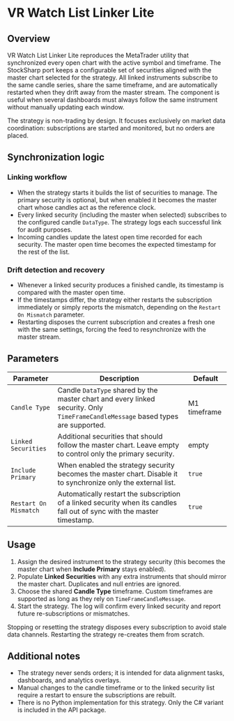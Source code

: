 # VR Watch List Linker Lite

## Overview
VR Watch List Linker Lite reproduces the MetaTrader utility that synchronized every open chart with the active symbol and timeframe. The StockSharp port keeps a configurable set of securities aligned with the master chart selected for the strategy. All linked instruments subscribe to the same candle series, share the same timeframe, and are automatically restarted when they drift away from the master stream. The component is useful when several dashboards must always follow the same instrument without manually updating each window.

The strategy is non-trading by design. It focuses exclusively on market data coordination: subscriptions are started and monitored, but no orders are placed.

## Synchronization logic
### Linking workflow
* When the strategy starts it builds the list of securities to manage. The primary security is optional, but when enabled it becomes the master chart whose candles act as the reference clock.
* Every linked security (including the master when selected) subscribes to the configured candle `DataType`. The strategy logs each successful link for audit purposes.
* Incoming candles update the latest open time recorded for each security. The master open time becomes the expected timestamp for the rest of the list.

### Drift detection and recovery
* Whenever a linked security produces a finished candle, its timestamp is compared with the master open time.
* If the timestamps differ, the strategy either restarts the subscription immediately or simply reports the mismatch, depending on the `Restart On Mismatch` parameter.
* Restarting disposes the current subscription and creates a fresh one with the same settings, forcing the feed to resynchronize with the master stream.

## Parameters
| Parameter | Description | Default |
| --- | --- | --- |
| `Candle Type` | Candle `DataType` shared by the master chart and every linked security. Only `TimeFrameCandleMessage` based types are supported. | M1 timeframe |
| `Linked Securities` | Additional securities that should follow the master chart. Leave empty to control only the primary security. | empty |
| `Include Primary` | When enabled the strategy security becomes the master chart. Disable it to synchronize only the external list. | `true` |
| `Restart On Mismatch` | Automatically restart the subscription of a linked security when its candles fall out of sync with the master timestamp. | `true` |

## Usage
1. Assign the desired instrument to the strategy security (this becomes the master chart when **Include Primary** stays enabled).
2. Populate **Linked Securities** with any extra instruments that should mirror the master chart. Duplicates and null entries are ignored.
3. Choose the shared **Candle Type** timeframe. Custom timeframes are supported as long as they rely on `TimeFrameCandleMessage`.
4. Start the strategy. The log will confirm every linked security and report future re-subscriptions or mismatches.

Stopping or resetting the strategy disposes every subscription to avoid stale data channels. Restarting the strategy re-creates them from scratch.

## Additional notes
* The strategy never sends orders; it is intended for data alignment tasks, dashboards, and analytics overlays.
* Manual changes to the candle timeframe or to the linked security list require a restart to ensure the subscriptions are rebuilt.
* There is no Python implementation for this strategy. Only the C# variant is included in the API package.
